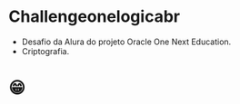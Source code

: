 # Challengeonelogicabr
 - Desafio da Alura do projeto Oracle One Next Education.
 - Criptografia.

# :grin:
